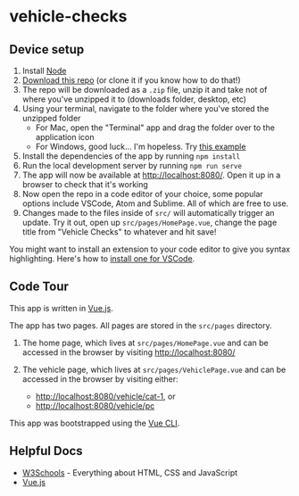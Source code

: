 # vehicle-checks

## Device setup
1. Install [Node](https://nodejs.org/en/download/)
1. [Download this repo](https://github.com/willtpwise/vehicle-checks/archive/master.zip) (or clone it if you know how to do that!)
1. The repo will be downloaded as a `.zip` file, unzip it and take not of where you've unzipped it to (downloads folder, desktop, etc)
1. Using your terminal, navigate to the folder where you've stored the unzipped folder
    - For Mac, open the "Terminal" app and drag the folder over to the application icon
    - For Windows, good luck... I'm hopeless. Try [this example](https://www.digitalcitizen.life/command-prompt-how-use-basic-commands)
1. Install the dependencies of the app by running `npm install`
1. Run the local development server by running `npm run serve`
1. The app will now be available at [http://localhost:8080/](http://localhost:8080/). Open it up in a browser to check that it's working
1. Now open the repo in a code editor of your choice, some popular options include VSCode, Atom and Sublime. All of which are free to use.
1. Changes made to the files inside of `src/` will automatically trigger an update. Try it out, open up `src/pages/HomePage.vue`, change the page title from "Vehicle Checks" to whatever and hit save!

You might want to install an extension to your code editor to give you syntax highlighting. Here's how to [install one for VSCode](https://marketplace.visualstudio.com/items?itemName=octref.vetur).

## Code Tour
This app is written in [Vue.js](https://vuejs.org/v2/guide/).

The app has two pages. All pages are stored in the `src/pages` directory.
1. The home page, which lives at `src/pages/HomePage.vue` and can be accessed in the browser by visiting [http://localhost:8080/](http://localhost:8080/)

1. The vehicle page, which lives at `src/pages/VehiclePage.vue` and can be accessed in the browser by visiting either:
    - [http://localhost:8080/vehicle/cat-1](http://localhost:8080/vehicle/cat-1), or
    - [http://localhost:8080/vehicle/pc](http://localhost:8080/vehicle/pc)

This app was bootstrapped using the [Vue CLI](https://cli.vuejs.org/guide/).

## Helpful Docs

- [W3Schools](https://www.w3schools.com/tags/default.asp) - Everything about HTML, CSS and JavaScript
- [Vue.js](https://vuejs.org/v2/guide/)

